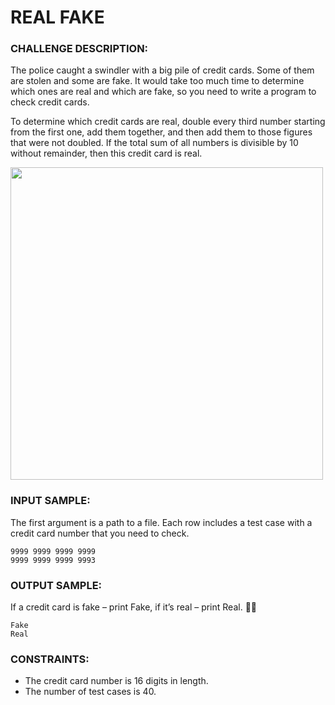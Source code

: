 # REAL FAKE

### CHALLENGE DESCRIPTION:
The police caught a swindler with a big pile of credit cards. Some of them are stolen and some are fake. It would take too much time to determine which ones are real and which are fake, so you need to write a program to check credit cards. 

To determine which credit cards are real, double every third number starting from the first one, add them together, and then add them to those figures that were not doubled. If the total sum of all numbers is divisible by 10 without remainder, then this credit card is real. 

<img src="https://www.codeeval.com/static/images/kbase/real_fake.jpg" style="width:500px;">

### INPUT SAMPLE:
The first argument is a path to a file. Each row includes a test case with a credit card number that you need to check.
```
9999 9999 9999 9999
9999 9999 9999 9993
```

### OUTPUT SAMPLE:
If a credit card is fake – print Fake, if it’s real – print Real.

```
Fake
Real
```

### CONSTRAINTS:
- The credit card number is 16 digits in length.
- The number of test cases is 40.
